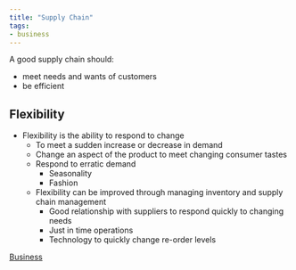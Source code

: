 ```yaml
---
title: "Supply Chain"
tags:
- business
---
```


A good supply chain should:
- meet needs and wants of customers
- be efficient

## Flexibility

- Flexibility is the ability to respond to change
	- To meet a sudden increase or decrease in demand
	- Change an aspect of the product to meet changing consumer tastes
	- Respond to erratic demand
		- Seasonality
		- Fashion
	- Flexibility can be improved through managing inventory and supply chain management
		- Good relationship with suppliers to respond quickly to changing needs
		- Just in time operations
		- Technology to quickly change re-order levels





[Business](/Business)
